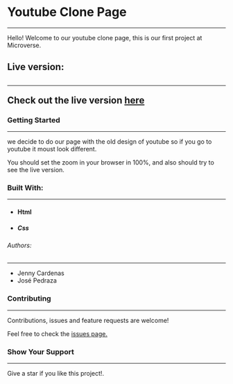 
<h1><strong>Youtube Clone Page</strong></h1>
<hr>
<p>Hello! Welcome to our youtube clone page, this is our first project at Microverse.</p>

<h2>Live version:<h2>
<hr>

<p>Check out the live version <a href="https://pastorp3.github.io">here</a></p>

<h3>Getting Started</h3>
<hr>
<p>we decide to do our page with the old design of youtube so if you go to youtube it moust look different.</p>
<p>You should set the zoom in your browser in 100%, and also should try to see the live version. </p>


<h3>Built With:</h3>
<hr>
<ul>
    <li><h4>Html</h4></li>
    <li><h5>Css</h5></li>
</ul>

<h6>Authors:</h6>
<hr>
<ul>
    <li>Jenny Cardenas</li>
    <li>José Pedraza</li>
</ul>

<h3>Contributing</h3>
<hr>
<p>Contributions, issues and feature requests are welcome!</p>
<p>Feel free to check the <a href="https://github.com/janis-jenny/Youtube-clone-page/issues" target="blank">issues page.</a></p>


<h3>Show Your Support</h3>
<hr>
<p>Give a star if you like this project!.</p>


